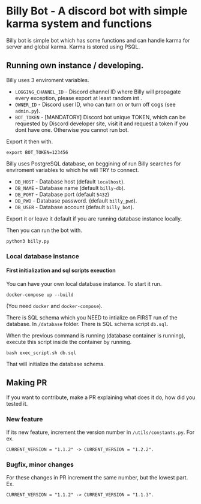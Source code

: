 # Billy Bot - A discord bot with simple karma system and functions
Billy bot is simple bot which has some functions and can handle karma for server and global karma. Karma is stored using PSQL.

## Running own instance / developing.
Billy uses 3 enviroment variables.
- ```LOGGING_CHANNEL_ID``` - Discord channel ID where Billy will propagate every exception, please export at least random int .
- ```OWNER_ID``` - Discord user ID, who can turn on or turn off cogs (see ```admin.py```).
- ```BOT_TOKEN``` - [MANDATORY] Discord bot unique TOKEN, which can be requested by Discord developer site, visit it and request a token if you dont have one. Otherwise you cannot run bot.

Export it then with.
```
export BOT_TOKEN=123456
```

Billy uses PostgreSQL database, on beggining of run Billy searches for enviroment variables to which he will TRY to connect.

- ```DB_HOST``` - Database host (default ```localhost```).
- ```DB_NAME``` - Database name (default ```billy-db```).
- ```DB_PORT``` - Database port (default ```5432```)
- ```DB_PWD``` - Database password. (default ```billy_pwd```).
- ```DB_USER``` - Database account (default ```billy_bot```).

Export it or leave it default if you are running database instance locally.

Then you can run the bot with.
```
python3 billy.py
```

### Local database instance
#### First initialization and sql scripts exeuction
You can have your own local database instance. To start it run.
```
docker-compose up --build
```
(You need ```docker``` and ```docker-compose```).

There is SQL schema which you NEED to intialize on FIRST run of the database. In ```/database``` folder. There is SQL schema script ```db.sql```. 

When the previous command is running (database container is running), execute this script inside the container by running.
```
bash exec_script.sh db.sql
```
That will initialize the database schema.

## Making PR
If you want to contribute, make a PR explaining what does it do, how did you tested it.

### New feature
If its new feature, increment the version number in ```/utils/constants.py```. For ex.
```
CURRENT_VERSION = "1.1.2" -> CURRENT_VERSION = "1.2.2".
```

### Bugfix, minor changes
For these changes in PR increment the same number, but the lowest part. Ex.
```
CURRENT_VERSION = "1.1.2" -> CURRENT_VERSION = "1.1.3".
```
